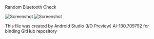 Random Bluetooth Check

![Screenshot](https://raw.github.com/frankkienl/RandomBluetoothCheck/master/device-2013-06-21-211350.png "Docked")
![Screenshot](https://raw.github.com/frankkienl/RandomBluetoothCheck/master/device-2013-06-21-211422.png "Not Docked")

This file was created by Android Studio (I/O Preview) AI-130.709792 for binding GitHub repository
